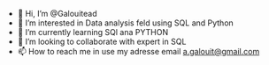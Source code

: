 - 👋 Hi, I’m @Galouitead
- 👀 I’m interested in Data analysis feld using SQL and Python 
- 🌱 I’m currently learning SQl ana PYTHON
- 💞️ I’m looking to collaborate with expert in SQL 
- 📫 How to reach me in use my adresse email a.galouit@gmail.com  

<!---
Galouitead/Galouitead is a ✨ special ✨ repository because its `README.md` (this file) appears on your GitHub profile.
You can click the Preview link to take a look at your changes.
--->

